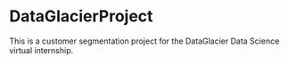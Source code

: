 # DataGlacierProject
This is a customer segmentation project for the DataGlacier Data Science virtual internship.

